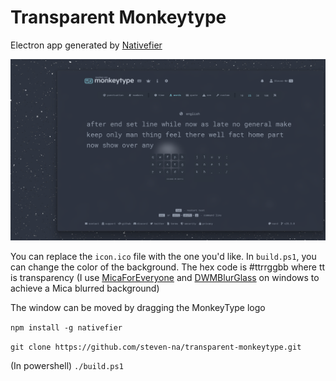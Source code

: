 # Transparent Monkeytype
Electron app generated by [Nativefier](https://github.com/nativefier/nativefier)

![example](./ss.png)

You can replace the `icon.ico` file with the one you'd like.
In `build.ps1`, you can change the color of the background. The hex code is #ttrrggbb where tt is transparency (I use [MicaForEveryone](https://github.com/MicaForEveryone/MicaForEveryone/) and [DWMBlurGlass](https://github.com/Maplespe/DWMBlurGlass) on windows to achieve a Mica blurred background)

The window can be moved by dragging the MonkeyType logo

`npm install -g nativefier`

`git clone https://github.com/steven-na/transparent-monkeytype.git`

(In powershell) `./build.ps1`

